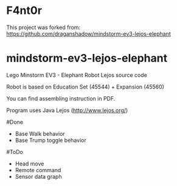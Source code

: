 # F4nt0r

This project was forked from: https://github.com/draganshadow/mindstorm-ev3-lejos-elephant

mindstorm-ev3-lejos-elephant
============================

Lego Minstorm EV3 - Elephant Robot Lejos source code

Robot is based on Education Set (45544) + Expansion (45560)

You can find assembling instruction in PDF.

Program uses Java Lejos (http://www.lejos.org/)

#Done
 * Base Walk behavior
 * Base Trump toggle behavior

#ToDo
 * Head move
 * Remote command
 * Sensor data graph
